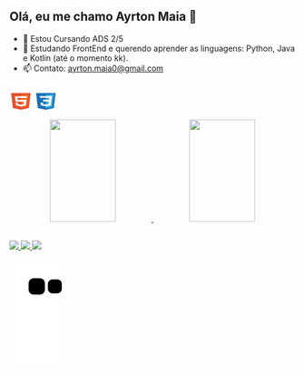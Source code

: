 ## Olá, eu me chamo Ayrton Maia 👋

- 🔭 Estou Cursando ADS 2/5
- 🌱 Estudando FrontEnd e querendo aprender as linguagens: Python, Java e Kotlin (até o momento kk).
- 📫 Contato: ayrton.maia0@gmail.com

<h2 dir="auto"></h2>
<div style="display: inline_block">
  <img align="center" alt="Ayrton-HTML" height="30" width="40" src="https://raw.githubusercontent.com/devicons/devicon/master/icons/html5/html5-original.svg">
  <img align="center" alt="Ayrton-CSS" height="30" width="40" src="https://raw.githubusercontent.com/devicons/devicon/master/icons/css3/css3-original.svg">
</div>

<br>
<div align="center" dri="auto">
  <a href="https://github.com/AyrtonMaia0">
  <img height="180em" width="48%" src="https://github-readme-stats.vercel.app/api?username=AyrtonMaia0&show_icons=true&theme=aura&include_all_commits=true&count_private=true" style="max-width: 100%;"/>
  
  <img height="180em" width="48%" src="https://github-readme-stats.vercel.app/api/top-langs/?username=AyrtonMaia0&layout=compact&langs_count=7&theme=aura" style="max-width: 100%;">
  
  
 <!--
  <img height="180em" width="48%" src="https://github-readme-stats.vercel.app/api/top-langs/?username=AyrtonMaia0&layout=compact&langs_count=7&theme=radical" style="max-width: 100%;"/> 
  -->
  

</div>
<rect xmlns="http://www.w3.org/2000/svg" data-testid="card-bg" x="0.5" y="0.5" rx="4.5" height="99%" stroke="#e4e2e2" width="494" fill="#141321" stroke-opacity="1"/>


<h2 dir="auto"></h2>
  
  
<div target="_blank"> 
  <a href="https://www.youtube.com/channel/UC31UJAoOQzg7-bK7a_HF8fg/featured" target="_blank">
    <img src="https://img.shields.io/badge/YouTube-FF0000?style=for-the-badge&logo=youtube&logoColor=white" target="_blank">
  </a>
  
  <a href="https://www.instagram.com/i_cafe.maia/" target="_blank">
    <img src="https://img.shields.io/badge/-Instagram-%23E4405F?style=for-the-badge&logo=instagram&logoColor=white" target="_blank">
  </a>
  
  <a href="https://www.linkedin.com/in/ayrton-maia-404489228/" target="_blank">
    <img src="https://img.shields.io/badge/-LinkedIn-%230077B5?style=for-the-badge&logo=linkedin&logoColor=white" target="_blank">
  </a> 
</div>  
  
  ![Snake animation](https://github.com/AyrtonMaia0/AyrtonMaia0/blob/output/github-contribution-grid-snake.svg)

